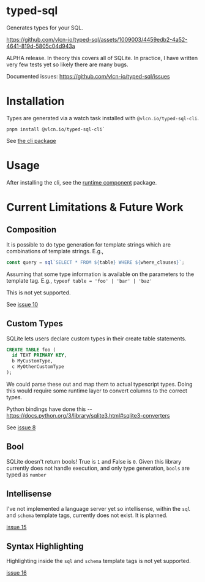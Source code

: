 # typed-sql

Generates types for your SQL.

https://github.com/vlcn-io/typed-sql/assets/1009003/4459edb2-4a52-4641-819d-5805c04d943a

ALPHA release. In theory this covers all of SQLite. In practice, I have written very few tests yet so likely there are many bugs.

Documented issues: https://github.com/vlcn-io/typed-sql/issues

# Installation

Types are generated via a watch task installed with `@vlcn.io/typed-sql-cli`.

```
pnpm install @vlcn.io/typed-sql-cli`
```

See [the cli package](./packages/cli)

# Usage

After installing the cli, see the [runtime component](./packages/typed-sql/README.md) package.

# Current Limitations & Future Work

## Composition

It is possible to do type generation for template strings which are combinations of template strings. E.g.,

```ts
const query = sql`SELECT * FROM ${table} WHERE ${where_clauses}`;
```

Assuming that some type information is available on the parameters to the template tag. E.g., `typeof table = 'foo' | 'bar' | 'baz'`

This is not yet supported.

See [issue 10](https://github.com/vlcn-io/typed-sql/issues/10)

## Custom Types

SQLite lets users declare custom types in their create table statements.

```sql
CREATE TABLE foo (
  id TEXT PRIMARY KEY,
  b MyCustomType,
  c MyOtherCustomType
);
```

We could parse these out and map them to actual typescript types. Doing this would require some runtime layer to convert columns to the correct types.

Python bindings have done this -- https://docs.python.org/3/library/sqlite3.html#sqlite3-converters

See [issue 8](https://github.com/vlcn-io/typed-sql/issues/8)

## Bool

SQLite doesn't return bools! True is `1` and False is `0`. Given this library currently does not handle execution, and only type generation, `bools` are typed as `number`

## Intellisense

I've not implemented a language server yet so intellisense, within the `sql` and `schema` template tags, currently does not exist. It is planned.

[issue 15](https://github.com/vlcn-io/typed-sql/issues/15)

## Syntax Highlighting

Highlighting inside the `sql` and `schema` template tags is not yet supported.

[issue 16](https://code.visualstudio.com/api/language-extensions/semantic-highlight-guide)
